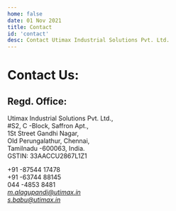 ```yaml
---
home: false
date: 01 Nov 2021
title: Contact
id: 'contact'
desc: Contact Utimax Industrial Solutions Pvt. Ltd.
---
```


# Contact Us:

## Regd. Office:

Utimax Industrial Solutions Pvt. Ltd.,  
#S2, C -Block, Saffron Apt.,  
1St Street Gandhi Nagar,  
Old Perungalathur, Chennai,  
Tamilnadu -600063, India.  
GSTIN: 33AACCU2867L1Z1  

+91 -87544 17478  
+91 -63744 88145  
044 -4853 8481  
<a href="mailto: m.alagupandi@utimax.in"><em>m.alagupandi@utimax.in</em></a>  
<a href="mailto: s.babu@utimax.in"><em>s.babu@utimax.in</em></a>
